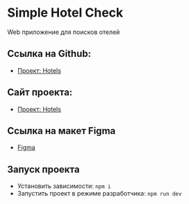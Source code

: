 # Simple Hotel Check
Web приложение для поисков отелей

## Ссылка на Github:
* [Проект: Hotels](https://github.com/dubyninpavel/my-project-hotel)

## Сайт проекта:
* [Проект: Hotels](https://myprogecthotel.netlify.app)

## Ссылка на макет Figma
* [Figma](https://www.figma.com/file/PxI4ycD6GMGSpxOZ2NbFBO/React-Test%2FSimple-Hotel-Check-(Copy)?node-id=0%3A1)

## Запуск проекта
* Установить зависимости:
`npm i`
* Запустить проект в режиме разработчика:
`npm run dev`
